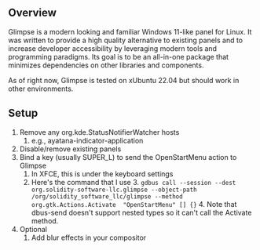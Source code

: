 ## Overview

Glimpse is a modern looking and familiar Windows 11-like panel for Linux.  It was written to provide a high quality alternative to existing panels and to increase developer accessibility by leveraging modern tools and programming paradigms.  Its goal is to be an all-in-one package that minimizes dependencies on other libraries and components.

As of right now, Glimpse is tested on xUbuntu 22.04 but should work in other environments.

## Setup

1. Remove any org.kde.StatusNotifierWatcher hosts
   1. e.g., ayatana-indicator-application
2. Disable/remove existing panels
3. Bind a key (usually SUPER_L) to send the OpenStartMenu action to Glimpse
   1. In XFCE, this is under the keyboard settings
   2. Here's the command that I use
      3. ```gdbus call --session --dest org.solidity-software-llc.glimpse --object-path /org/solidity_software_llc/glimpse --method org.gtk.Actions.Activate  "OpenStartMenu" [] {}```
      4. Note that dbus-send doesn't support nested types so it can't call the Activate method.
4. Optional
   1. Add blur effects in your compositor
